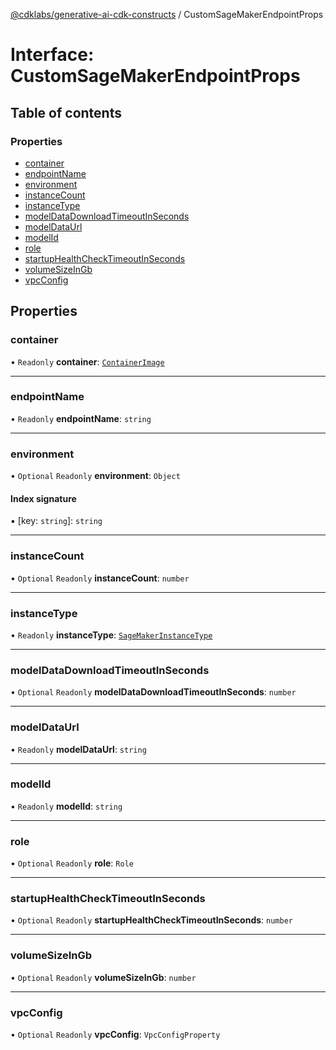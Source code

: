 [@cdklabs/generative-ai-cdk-constructs](../README.md) / CustomSageMakerEndpointProps

# Interface: CustomSageMakerEndpointProps

## Table of contents

### Properties

- [container](CustomSageMakerEndpointProps.md#container)
- [endpointName](CustomSageMakerEndpointProps.md#endpointname)
- [environment](CustomSageMakerEndpointProps.md#environment)
- [instanceCount](CustomSageMakerEndpointProps.md#instancecount)
- [instanceType](CustomSageMakerEndpointProps.md#instancetype)
- [modelDataDownloadTimeoutInSeconds](CustomSageMakerEndpointProps.md#modeldatadownloadtimeoutinseconds)
- [modelDataUrl](CustomSageMakerEndpointProps.md#modeldataurl)
- [modelId](CustomSageMakerEndpointProps.md#modelid)
- [role](CustomSageMakerEndpointProps.md#role)
- [startupHealthCheckTimeoutInSeconds](CustomSageMakerEndpointProps.md#startuphealthchecktimeoutinseconds)
- [volumeSizeInGb](CustomSageMakerEndpointProps.md#volumesizeingb)
- [vpcConfig](CustomSageMakerEndpointProps.md#vpcconfig)

## Properties

### container

• `Readonly` **container**: [`ContainerImage`](../classes/ContainerImage.md)

___

### endpointName

• `Readonly` **endpointName**: `string`

___

### environment

• `Optional` `Readonly` **environment**: `Object`

#### Index signature

▪ [key: `string`]: `string`

___

### instanceCount

• `Optional` `Readonly` **instanceCount**: `number`

___

### instanceType

• `Readonly` **instanceType**: [`SageMakerInstanceType`](../classes/SageMakerInstanceType.md)

___

### modelDataDownloadTimeoutInSeconds

• `Optional` `Readonly` **modelDataDownloadTimeoutInSeconds**: `number`

___

### modelDataUrl

• `Readonly` **modelDataUrl**: `string`

___

### modelId

• `Readonly` **modelId**: `string`

___

### role

• `Optional` `Readonly` **role**: `Role`

___

### startupHealthCheckTimeoutInSeconds

• `Optional` `Readonly` **startupHealthCheckTimeoutInSeconds**: `number`

___

### volumeSizeInGb

• `Optional` `Readonly` **volumeSizeInGb**: `number`

___

### vpcConfig

• `Optional` `Readonly` **vpcConfig**: `VpcConfigProperty`
